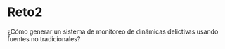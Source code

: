 # Reto2
¿Cómo generar un sistema de monitoreo de dinámicas delictivas usando fuentes no tradicionales?
